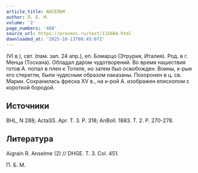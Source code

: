 ```yaml
---
article_title: АНСЕЛЬМ
author: П. Б. М.
volume: '2'
page_numbers: '480'
source_url: https://pravenc.ru/text/115684.html
downloaded_at: '2025-10-13T08:45:07Z'
---
```


(VI в.), свт. (пам. зап. 24 апр.), еп. Бомарцо (Этрурия, Италия). Род. в г. Менца (Тоскана). Обладал даром чудотворений. Во время нашествия готов А. попал в плен к Тотиле, но затем был освобожден. Воины, к-рые его стерегли, были чудесным образом наказаны. Похоронен в ц. св. Марии. Cохранилась фреска XV в., на к-рой А. изображен епископом с короткой бородой.

## Источники

BHL, N 288; ActaSS. Apr. T. 3. P. 318; AnBoll. 1883. T. 2. P. 270-278.

## Литература

Aigrain R. Anselme (2) // DHGE. T. 3. Col. 451.

П. Б. М.
